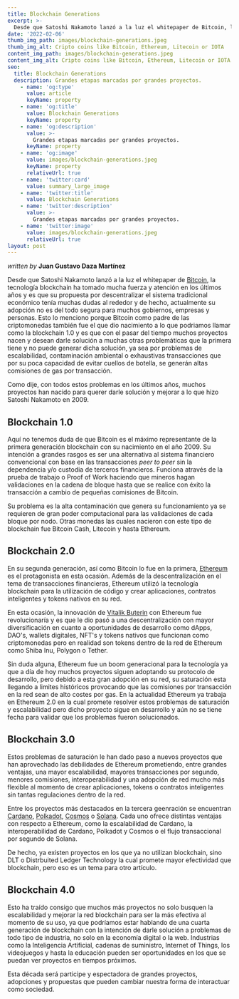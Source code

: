 ```yaml
---
title: Blockchain Generations
excerpt: >-
  Desde que Satoshi Nakamoto lanzó a la luz el whitepaper de Bitcoin, la tecnología blockchain ha tomado mucha fuerza y atención en los últimos años y es que su propuesta por descentralizar el sistema tradicional económico tenía muchas dudas al rededor y de hecho, actualmente su adopción no es del todo segura para muchos gobiernos, empresas y personas.
date: '2022-02-06'
thumb_img_path: images/blockchain-generations.jpeg
thumb_img_alt: Cripto coins like Bitcoin, Ethereum, Litecoin or IOTA
content_img_path: images/blockchain-generations.jpeg
content_img_alt: Cripto coins like Bitcoin, Ethereum, Litecoin or IOTA
seo:
  title: Blockchain Generations
  description: Grandes etapas marcadas por grandes proyectos.
    - name: 'og:type'
      value: article
      keyName: property
    - name: 'og:title'
      value: Blockchain Generations
      keyName: property
    - name: 'og:description'
      value: >-
        Grandes etapas marcadas por grandes proyectos.
      keyName: property
    - name: 'og:image'
      value: images/blockchain-generations.jpeg
      keyName: property
      relativeUrl: true
    - name: 'twitter:card'
      value: summary_large_image
    - name: 'twitter:title'
      value: Blockchain Generations
    - name: 'twitter:description'
      value: >-
        Grandes etapas marcadas por grandes proyectos.
    - name: 'twitter:image'
      value: images/blockchain-generations.jpeg
      relativeUrl: true
layout: post
---
```


*written by* **Juan Gustavo Daza Martínez**

Desde que Satoshi Nakamoto lanzó a la luz el whitepaper de [Bitcoin](https://bitcoin.org/es/), la tecnología blockchain ha tomado mucha fuerza y atención en los últimos años y es que su propuesta por descentralizar el sistema tradicional económico tenía muchas dudas al rededor y de hecho, actualmente su adopción no es del todo segura para muchos gobiernos, empresas y personas. Esto lo menciono porque Bitcoin como padre de las criptomonedas también fue el que dio nacimiento a lo que podriamos llamar como la blockchain 1.0 y es que con el pasar del tiempo muchos proyectos nacen y desean darle solución a muchas otras problemáticas que la primera tiene y no puede generar dicha solución, ya sea por problemas de escalabilidad, contaminación ambiental o exhaustivas transacciones que por su poca capacidad de evitar cuellos de botella, se generán altas comisiones de gas por transacción. 

Como dije, con todos estos problemas en los últimos años, muchos proyectos han nacido para querer darle solución y mejorar a lo que hizo Satoshi Nakamoto en 2009.

## Blockchain 1.0

Aquí no tenemos duda de que Bitcoin es el máximo representante de la primera generación blockchain con su nacimiento en el año 2009. Su intención a grandes rasgos es ser una alternativa al sistema financiero convencional con base en las transacciones *peer to peer* sin la dependencia y/o custodia de terceros financieros. Funciona através de la prueba de trabajo o Proof of Work haciendo que mineros hagan validaciones en la cadena de bloque hasta que se realice con éxito la transacción a cambio de pequeñas comisiones de Bitcoin. 

Su problema es la alta contaminación que genera su funcionamiento ya se requieren de gran poder computacional para las validaciones de cada bloque por nodo. Otras monedas las cuales nacieron con este tipo de blockchain fue Bitcoin Cash, Litecoin y hasta Ethereum.

## Blockchain 2.0 

En su segunda generación, así como Bitcoin lo fue en la primera, [Ethereum](https://ethereum.org/en/) es el protagonista en esta ocasión. Además de la descentralización en el tema de transacciones financieras, Ethereum utilizó la tecnología blockchain para la utilización de código y crear aplicaciones, contratos inteligentes y tokens nativos en su red. 

En esta ocasión, la innovación de [Vitalik Buterin](https://vitalik.ca/) con Ethereum fue revolucionaría y es que le dio pasó a una descentralización con mayor diversificación en cuanto a oportunidades de desarrollo como dApps, DAO's, wallets digitales, NFT's y tokens nativos que funcionan como criptomonedas pero en realidad son tokens dentro de la red de Ethereum como Shiba Inu, Polygon o Tether.

Sin duda alguna, Ethereum fue un boom generacional para la tecnología ya que a día de hoy muchos proyectos siguen adoptando su protocolo de desarrollo, pero debido a esta gran adopción en su red, su saturación esta llegando a limites históricos provocando que las comisiones por transacción en la red sean de alto costes por gas. En la actualidad Ethereum ya trabaja en Ethereum 2.0 en la cual promete resolver estos problemas de saturación y escalabilidad pero dicho proyecto sigue en desarrollo y aún no se tiene fecha para validar que los problemas fueron solucionados.

## Blockchain 3.0

Estos problemas de saturación le han dado paso a nuevos proyectos que han aprovechado las debilidades de Ethereum prometiendo, entre grandes ventajas, una mayor escalabilidad, mayores transacciones por segundo, menores comisiones, interoperabilidad y una adopción de red mucho más flexible al momento de crear aplicaciones, tokens o contratos inteligentes sin tantas regulaciones dentro de la red.

Entre los proyectos más destacados en la tercera geenración se encuentran [Cardano](https://cardano.org/), [Polkadot](https://polkadot.network/), [Cosmos](https://cosmos.network/) o [Solana](https://solana.com/es). Cada uno ofrece distintas ventajas con respecto a Ethereum, como la escalabilidad de Cardano, la interoperabilidad de Cardano, Polkadot y Cosmos o el flujo transaccional por segundo de Solana. 

De hecho, ya existen proyectos en los que ya no utilizan blockchain, sino DLT o Distrbuited Ledger Technology la cual promete mayor efectividad que blockchain, pero eso es un tema para otro artículo.

## Blockchain 4.0

Esto ha traído consigo que muchos más proyectos no solo busquen la escalabilidad y mejorar la red blockchain para ser la más efectiva al momento de su uso, ya que podríamos estar hablando de una cuarta generación de blockchain con la intención de darle solución a problemas de todo tipo de industria, no solo en la economía digital o la web. Industrias como la Inteligencia Artificial, cadenas de suministro, Internet of Things, los videojuegos y hasta la educación pueden ser oportunidades en los que se puedan ver proyectos en tiempos próximos.

Esta década será participe y espectadora de grandes proyectos, adopciones y propuestas que pueden cambiar nuestra forma de interactuar como sociedad.

